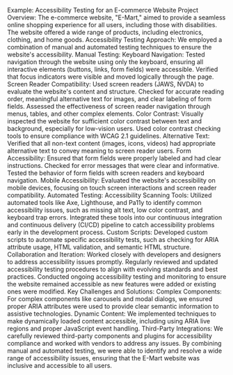 Example: Accessibility Testing for an E-commerce Website
Project Overview:
The e-commerce website, "E-Mart," aimed to provide a seamless online shopping experience for all users, including those with disabilities. The website offered a wide range of products, including electronics, clothing, and home goods.
Accessibility Testing Approach:
We employed a combination of manual and automated testing techniques to ensure the website's accessibility.
Manual Testing:
Keyboard Navigation:
Tested navigation through the website using only the keyboard, ensuring all interactive elements (buttons, links, form fields) were accessible.
Verified that focus indicators were visible and moved logically through the page.
Screen Reader Compatibility:
Used screen readers (JAWS, NVDA) to evaluate the website's content and structure.
Checked for accurate reading order, meaningful alternative text for images, and clear labeling of form fields.
Assessed the effectiveness of screen reader navigation through menus, tables, and other complex elements.
Color Contrast:
Visually inspected the website for sufficient color contrast between text and background, especially for low-vision users.
Used color contrast checking tools to ensure compliance with WCAG 2.1 guidelines.
Alternative Text:
Verified that all non-text content (images, icons, videos) had appropriate alternative text to convey meaning to screen reader users.
Form Accessibility:
Ensured that form fields were properly labeled and had clear instructions.
Checked for error messages that were clear and informative.
Tested the behavior of form fields with screen readers and keyboard navigation.
Mobile Accessibility:
Evaluated the website's accessibility on mobile devices, focusing on touch screen interactions and screen reader compatibility.
Automated Testing:
Accessibility Scanning Tools:
Utilized automated tools like Axe, Lighthouse, and Pa11y to identify common accessibility issues, such as missing alt text, low color contrast, and keyboard trap errors.
Integrated these tools into our continuous integration and continuous delivery (CI/CD) pipeline to catch accessibility problems early in the development process.
Custom Scripts:
Developed custom scripts to automate specific accessibility tests, such as checking for ARIA attribute usage, HTML validation, and semantic HTML structure.
Collaboration and Iteration:
Worked closely with developers and designers to address accessibility issues promptly.
Regularly reviewed and updated accessibility testing procedures to align with evolving standards and best practices.
Conducted ongoing accessibility testing and monitoring to ensure the website remained accessible as new features were added or existing ones were modified.
Key Challenges and Solutions:
Complex Components: For complex components like carousels and modal dialogs, we ensured proper ARIA attributes were used to provide clear semantic information to assistive technologies.
Dynamic Content: We implemented techniques to make dynamically loaded content accessible, including using ARIA live regions and proper JavaScript event handling.
Third-Party Integrations: We carefully reviewed third-party components and plugins for accessibility compliance and worked with vendors to address any issues.
By combining manual and automated testing, we were able to identify and resolve a wide range of accessibility issues, ensuring that the E-Mart website was inclusive and accessible to all users.

